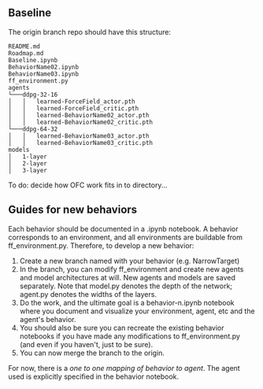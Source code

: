## Baseline ##

The origin branch repo should have this structure:

```
README.md
Roadmap.md
Baseline.ipynb
BehaviorName02.ipynb
BehaviorName03.ipynb
ff_environment.py
agents
└───ddpg-32-16
│   │   learned-ForceField_actor.pth
│   │   learned-ForceField_critic.pth
│   │   learned-BehaviorName02_actor.pth
│   │   learned-BehaviorName02_critic.pth
└───ddpg-64-32
│   │   learned-BehaviorName03_actor.pth
│   │   learned-BehaviorName03_critic.pth
models
│   1-layer
│   2-layer
│   3-layer
```

To do: decide how OFC work fits in to directory... 


## Guides for new behaviors ##

Each behavior should be documented in a .ipynb notebook. A behavior corresponds to an environment, and all environments are buildable from ff_environment.py. 
Therefore, to develop a new behavior:

1. Create a new branch named with your behavior (e.g. NarrowTarget)
1. In the branch, you can modify ff_environment and create new agents and model architectures at will. New agents and models are saved separately. Note that model.py 
denotes the depth of the network; agent.py denotes the widths of the layers. 
1. Do the work, and the ultimate goal is a behavior-n.ipynb notebook where you document and visualize your environment, agent, etc and the agent's behavior. 
1. You should also be sure you can recreate the existing behavior notebooks if you have made any modifications to ff_environment.py (and even if you haven't, just to be sure).
1. You can now merge the branch to the origin. 

For now, there is a *one to one mapping of behavior to agent*. The agent used is explicitly specified in the behavior notebook. 
